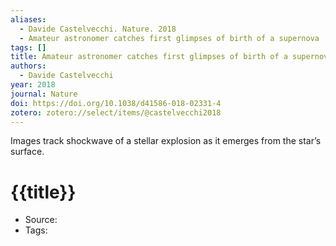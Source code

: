 ```yaml
---
aliases:
  - Davide Castelvecchi. Nature. 2018
  - Amateur astronomer catches first glimpses of birth of a supernova
tags: []
title: Amateur astronomer catches first glimpses of birth of a supernova
authors:
  - Davide Castelvecchi
year: 2018
journal: Nature
doi: https://doi.org/10.1038/d41586-018-02331-4
zotero: zotero://select/items/@castelvecchi2018
---
```

<!-- START_ABSTRACT -->
Images track shockwave of a stellar explosion as it emerges from the star’s surface.
<!-- END_ABSTRACT -->

<!-- START_TEMPLATE -->
# {{title}}

- Source:
- Tags: 
<!-- END_TEMPLATE -->